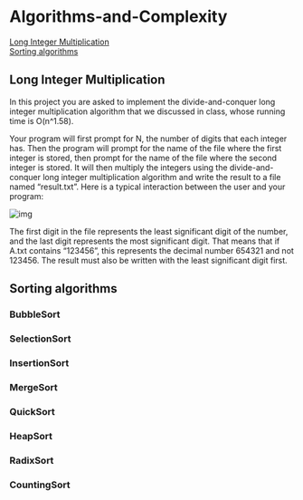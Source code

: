 # Algorithms-and-Complexity
[Long Integer Multiplication](https://github.com/OnurAkkepenekk/Algorithms-and-Complexity#long-integer-multiplication) <br>
[Sorting algorithms](https://github.com/OnurAkkepenekk/Algorithms-and-Complexity#sorting-algorithms)


## Long Integer Multiplication 
In this project you are asked to implement the divide-and-conquer long integer multiplication algorithm that we discussed in class, whose running time is O(n^1.58).<br>

Your program will first prompt for N, the number of digits that each integer has. Then the program will
prompt for the name of the file where the first integer is stored, then prompt for the name of the file
where the second integer is stored. It will then multiply the integers using the divide-and-conquer long
integer multiplication algorithm and write the result to a file named “result.txt”. Here is a typical
interaction between the user and your program:

![img](https://user-images.githubusercontent.com/61885344/89130472-d6027d80-d50d-11ea-97c8-e88bf4f17444.png)

The first digit in the file represents the least significant digit of the number, and the last digit represents
the most significant digit. That means that if A.txt contains “123456”, this represents the decimal number
654321 and not 123456. The result must also be written with the least significant digit first.

## Sorting algorithms
### BubbleSort
### SelectionSort
### InsertionSort
### MergeSort
### QuickSort
### HeapSort
### RadixSort
### CountingSort
